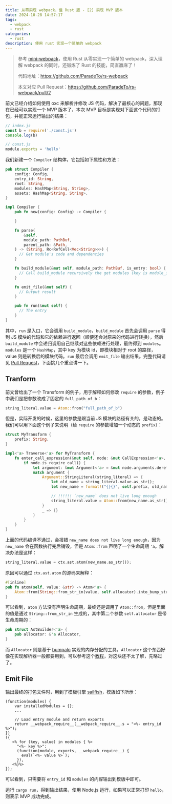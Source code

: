 ```yaml
---
title: 从零实现 webpack，但 Rust 版 - [2] 实现 MVP 版本
date: 2024-10-28 14:57:17
tags:
  - webpack
  - rust
categories:
  - rust
description: 使用 rust 实现一个简单的 webpack
---
```


> 参考 [mini-webpack](https://github.com/lizuncong/mini-webpack)，使用 Rust 从零实现一个简单的 webpack，深入理解 webpack 的同时，还锻炼了 Rust 的技能，简直赢麻了！
>
> 代码地址：https://github.com/ParadeTo/rs-webpack
>
> 本文对应 Pull Request：https://github.com/ParadeTo/rs-webpack/pull/2

前文已经介绍如何使用 oxc 来解析并修改 JS 代码，解决了最核心的问题，那现在已经可以实现一个 MVP 版本了，本次 MVP 目标是实现对下面这个代码的打包，并能正常运行输出的结果：

```js
// index.js
const b = require('./const.js')
console.log(b)

// const.js
module.exports = 'hello'
```

我们新建一个 `Compiler` 结构体，它包括如下属性和方法：

```rs
pub struct Compiler {
    config: Config,
    entry_id: String,
    root: String,
    modules: HashMap<String, String>,
    assets: HashMap<String, String>,
}

impl Compiler {
    pub fn new(config: Config) -> Compiler {

    }

    fn parse(
        &self,
        module_path: PathBuf,
        parent_path: &Path,
    ) -> (String, Rc<RefCell<Vec<String>>>) {
      // Get module's code and dependencies
    }

    fn build_module(&mut self, module_path: PathBuf, is_entry: bool) {
      // Call build_module recursively the get modules (key is module_id, value is the code)
    }

    fn emit_file(&mut self) {
      // Output result
    }

    pub fn run(&mut self) {
      // The entry
    }
}
```

其中，`run` 是入口，它会调用 `build_module`，`build_module` 首先会调用 `parse` 得到 JS 模块的代码和它的依赖进行返回（顺便还会对原来的代码进行转换），然后 `build_module` 中会递归调用自己继续对这些依赖进行处理，最终得到 `modules`。`modules` 是一个 `HashMap`，其中 key 为模块 id，即模块相对于 root 的路径，value 则是转换后的模块代码。`run` 最后会调用 `emit_file` 输出结果。完整代码请见 [Pull Request](https://github.com/ParadeTo/rs-webpack/pull/2)，下面挑几个重点讲一下。

## Tranform

前文曾给出了一个 Transform 的例子，用于解释如何修改 `require` 的参数，例子中我们是把参数改成了固定的 `full_path_of_b`：

```rs
string_literal.value = Atom::from("full_path_of_b")
```

但是，实际开发的时候，这里的参数是跟当前 JS 模块的路径有关的，是动态的。我们可以用下面这个例子来说明（给 `require` 的参数增加一个动态的 `prefix`）：

```rs
struct MyTransform {
    prefix: String,
}

impl<'a> Traverse<'a> for MyTransform {
    fn enter_call_expression(&mut self, node: &mut CallExpression<'a>, ctx: &mut TraverseCtx<'a>) {
        if node.is_require_call() {
            let argument: &mut Argument<'a> = &mut node.arguments.deref_mut()[0];
            match argument {
                Argument::StringLiteral(string_literal) => {
                    let old_name = string_literal.value.as_str();
                    let new_name = format!("{}{}", self.prefix, old_name);

                    // !!!!!! `new_name` does not live long enough
                    string_literal.value = Atom::from(new_name.as_str());
                }
                _ => {}
            }
        }
    }
}
```

上面的代码编译不通过，会报错 `new_name does not live long enough`，因为 `new_name` 会在函数执行完后销毁，但是 `Atom::from` 声明了一个生命周期 `'a`。解决办法是这样：

```rs
string_literal.value = ctx.ast.atom(new_name.as_str());
```

原因可以通过 `ctx.ast.atom` 的源码来解释：

```rs
#[inline]
pub fn atom(self, value: &str) -> Atom<'a> {
    Atom::from(String::from_str_in(value, self.allocator).into_bump_str())
}
```

可以看到，`atom` 方法没有声明生命周期，最终还是调用了 `Atom::from`，但是里面的值是通过 `String::from_str_in` 生成的，其中第二个参数 `self.allocator` 是带生命周期的：

```rs
pub struct AstBuilder<'a> {
    pub allocator: &'a Allocator,
}
```

而 `Allocator` 则是基于 [bumpalo](https://github.com/fitzgen/bumpalo) 实现的内存分配的工具，`Allocator` 这个东西好像在实现解析器一般都要用到，可以参考这个[教程](https://rust-hosted-langs.github.io/book/chapter-alignment.html)，对这块还不太了解，先略过了。

## Emit File

输出最终的打包文件时，用到了模板引擎 [sailfish](https://github.com/rust-sailfish/sailfish)，模版如下所示：

```ejs
(function(modules) {
    var installedModules = {};
    ...

    // Load entry module and return exports
    return __webpack_require__(__webpack_require__.s = "<%- entry_id %>");
})
({
   <% for (key, value) in modules { %>
     "<%- key %>":
     (function(module, exports, __webpack_require__) {
       eval(`<%- value %>`);
     }),
   <%}%>
});
```

可以看到，只需要将 `entry_id` 和 `modules` 的内容输出到模版中即可。

运行 `cargo run`，得到输出结果，使用 Node.js 运行，如果可以正常打印 `hello`，则表示 MVP 成功完成。

